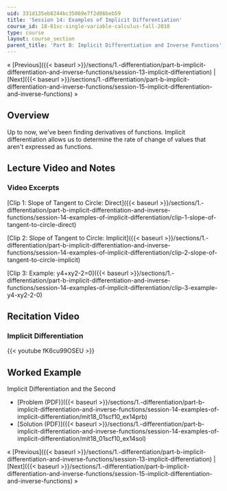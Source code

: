 ```yaml
---
uid: 331d135eb8244bc35069e7f2d86beb59
title: 'Session 14: Examples of Implicit Differentiation'
course_id: 18-01sc-single-variable-calculus-fall-2010
type: course
layout: course_section
parent_title: 'Part B: Implicit Differentiation and Inverse Functions'
---
```


« [Previous]({{< baseurl >}}/sections/1.-differentiation/part-b-implicit-differentiation-and-inverse-functions/session-13-implicit-differentiation) | [Next]({{< baseurl >}}/sections/1.-differentiation/part-b-implicit-differentiation-and-inverse-functions/session-15-implicit-differentiation-and-inverse-functions) »

Overview
--------

Up to now, we've been finding derivatives of functions. Implicit differentiation allows us to determine the rate of change of values that aren't expressed as functions.

Lecture Video and Notes
-----------------------

### Video Excerpts

[Clip 1: Slope of Tangent to Circle: Direct]({{< baseurl >}}/sections/1.-differentiation/part-b-implicit-differentiation-and-inverse-functions/session-14-examples-of-implicit-differentiation/clip-1-slope-of-tangent-to-circle-direct)

[Clip 2: Slope of Tangent to Circle: Implicit]({{< baseurl >}}/sections/1.-differentiation/part-b-implicit-differentiation-and-inverse-functions/session-14-examples-of-implicit-differentiation/clip-2-slope-of-tangent-to-circle-implicit)

[Clip 3: Example: y4+xy2-2=0]({{< baseurl >}}/sections/1.-differentiation/part-b-implicit-differentiation-and-inverse-functions/session-14-examples-of-implicit-differentiation/clip-3-example-y4-xy2-2-0)

Recitation Video
----------------

### Implicit Differentiation

{{< youtube fK6cu99OSEU >}}

Worked Example
--------------

Implicit Differentiation and the Second

*   [Problem (PDF)]({{< baseurl >}}/sections/1.-differentiation/part-b-implicit-differentiation-and-inverse-functions/session-14-examples-of-implicit-differentiation/mit18_01scf10_ex14prb)
*   [Solution (PDF)]({{< baseurl >}}/sections/1.-differentiation/part-b-implicit-differentiation-and-inverse-functions/session-14-examples-of-implicit-differentiation/mit18_01scf10_ex14sol)

« [Previous]({{< baseurl >}}/sections/1.-differentiation/part-b-implicit-differentiation-and-inverse-functions/session-13-implicit-differentiation) | [Next]({{< baseurl >}}/sections/1.-differentiation/part-b-implicit-differentiation-and-inverse-functions/session-15-implicit-differentiation-and-inverse-functions) »